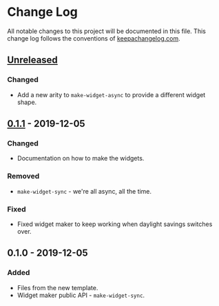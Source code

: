# Change Log
All notable changes to this project will be documented in this file. This change log follows the conventions of [keepachangelog.com](http://keepachangelog.com/).

## [Unreleased]
### Changed
- Add a new arity to `make-widget-async` to provide a different widget shape.

## [0.1.1] - 2019-12-05
### Changed
- Documentation on how to make the widgets.

### Removed
- `make-widget-sync` - we're all async, all the time.

### Fixed
- Fixed widget maker to keep working when daylight savings switches over.

## 0.1.0 - 2019-12-05
### Added
- Files from the new template.
- Widget maker public API - `make-widget-sync`.

[Unreleased]: https://github.com/your-name/day5-1/compare/0.1.1...HEAD
[0.1.1]: https://github.com/your-name/day5-1/compare/0.1.0...0.1.1
